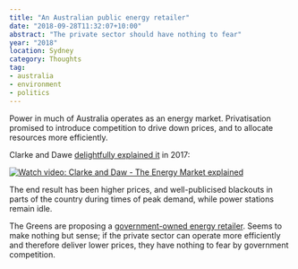 ```yaml
---
title: "An Australian public energy retailer"
date: "2018-09-28T11:32:07+10:00"
abstract: "The private sector should have nothing to fear"
year: "2018"
location: Sydney
category: Thoughts
tag:
- australia
- environment
- politics
---
```

Power in much of Australia operates as an energy market. Privatisation promised to introduce competition to drive down prices, and to allocate resources more efficiently.

Clarke and Dawe [delightfully explained it] in 2017\:

<p><a href="https://www.youtube.com/watch?v=ELaBzj7cn14"><img src="https://rubenerd.com/files/2018/yt-ELaBzj7cn14@1x.jpg" alt="Watch video: Clarke and Daw - The Energy Market explained" srcset="https://rubenerd.com/files/2018/yt-ELaBzj7cn14@1x.jpg 1x, https://rubenerd.com/files/2018/yt-ELaBzj7cn14@2x.jpg 2x" /></a></p>

The end result has been higher prices, and well-publicised blackouts in parts of the country during times of peak demand, while power stations remain idle.

The Greens are proposing a [government-owned energy retailer]. Seems to make nothing but sense; if the private sector can operate more efficiently and therefore deliver lower prices, they have nothing to fear by government competition.

[government-owned energy retailer]: https://www.sbs.com.au/news/greens-want-public-owned-power-retailer
[delightfully explained it]: https://www.youtube.com/watch?v=ELaBzj7cn14 

